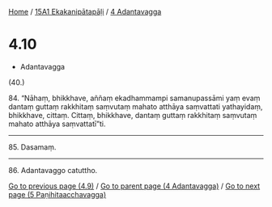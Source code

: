 
[Home](/) / [15A1 Ekakanipātapāḷi](../../15A1.md) / [4 Adantavagga](../4.md)

# 4.10

* Adantavagga

(40.)

84\. “Nāhaṃ, bhikkhave, aññaṃ ekadhammampi samanupassāmi yaṃ evaṃ dantaṃ guttaṃ rakkhitaṃ saṃvutaṃ mahato atthāya saṃvattati yathayidaṃ, bhikkhave, cittaṃ. Cittaṃ, bhikkhave, dantaṃ guttaṃ rakkhitaṃ saṃvutaṃ mahato atthāya saṃvattatī”ti.

---

85\. Dasamaṃ.



---

86\. Adantavaggo catuttho.



[Go to previous page (4.9)](4.9.md) / [Go to parent page (4 Adantavagga)](../4.md) / [Go to next page (5 Paṇihitaacchavagga)](../5.md)


